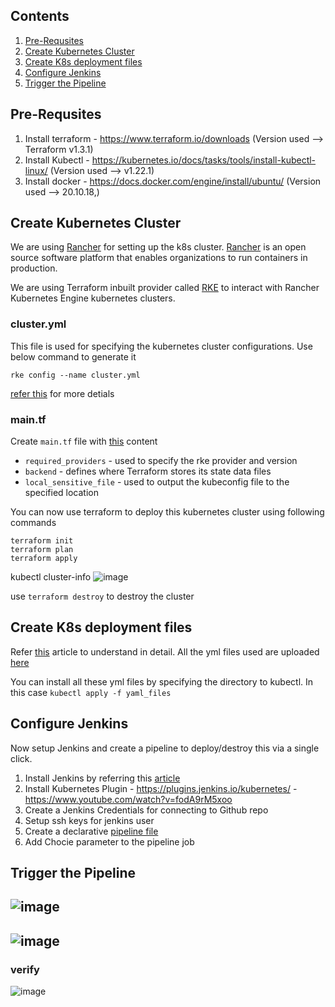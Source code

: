 ## Contents
1. [Pre-Requsites](#Pre-Requsites)
2. [Create Kubernetes Cluster](#Create-Kubernetes-Cluster)
3. [Create K8s deployment files](#Create-K8s-deployment-files)
4. [Configure Jenkins](#Configure-Jenkins)
5. [Trigger the Pipeline](#Trigger-the-Pipeline)

## Pre-Requsites
1. Install terraform - https://www.terraform.io/downloads 
  (Version used --> Terraform v1.3.1)
2. Install Kubectl - https://kubernetes.io/docs/tasks/tools/install-kubectl-linux/
   (Version used --> v1.22.1)
3. Install docker - https://docs.docker.com/engine/install/ubuntu/
   (Version used --> 20.10.18,)
   
## Create Kubernetes Cluster

We are using [Rancher](https://www.rancher.com/products/rancher) for setting up the k8s cluster. [Rancher](https://www.rancher.com/products/rancher) is an open source software platform that enables organizations to run containers in production. 

We are using Terraform inbuilt provider called [RKE](https://registry.terraform.io/providers/rancher/rke/latest/docs) to interact with Rancher Kubernetes Engine kubernetes clusters.

### cluster.yml
This file is used for specifying the kubernetes cluster configurations. Use below command to generate it

```rke config --name cluster.yml``` 

[refer this](https://rancher.com/docs/rke/latest/en/installation/#creating-the-cluster-configuration-file) for more detials

### main.tf

Create ```main.tf``` file with [this](https://github.com/sujimatts/kubernetes/blob/main/rke_cluster_terraform/main.tf) content
  - ```required_providers``` - used to specify the rke provider and version
  - ```backend``` - defines where Terraform stores its state data files
  - ```local_sensitive_file``` - used to output the kubeconfig file to the specified location

You can now use terraform to deploy this kubernetes cluster using following commands
```
terraform init
terraform plan
terraform apply
```
kubectl cluster-info
![image](https://user-images.githubusercontent.com/40743779/193438094-15d0334b-550d-4be3-8b57-1fd4b88e3ccf.png)

use ```terraform destroy``` to destroy the cluster

## Create K8s deployment files
Refer [this](https://blog.knoldus.com/how-to-deploy-mysql-statefulset-in-kubernetes/) article to understand in detail. 
All the yml files used are uploaded [here](https://github.com/sujimatts/kubernetes/tree/main/rke_cluster_terraform/yaml_files)

You can install all these yml files by specifying the directory to kubectl. In this case ```kubectl apply -f yaml_files```

## Configure Jenkins
Now setup Jenkins and create a pipeline to deploy/destroy this via a single click.

1. Install Jenkins by referring this [article](https://www.digitalocean.com/community/tutorials/how-to-install-jenkins-on-ubuntu-22-04)
2. Install Kubernetes Plugin - https://plugins.jenkins.io/kubernetes/
                             - https://www.youtube.com/watch?v=fodA9rM5xoo
3. Create a Jenkins Credentials for connecting to Github repo
4. Setup ssh keys for jenkins user
5. Create a declarative [pipeline file](https://github.com/sujimatts/kubernetes/blob/main/rke_cluster_terraform/jenkins_files/jenkinsfile)
6. Add Chocie parameter to the pipeline job

## Trigger the Pipeline
![image](https://user-images.githubusercontent.com/40743779/193438848-64f808a7-850e-494f-a554-7a9959149e00.png)
-----------------------------------------------------------------------------------------------------------------
![image](https://user-images.githubusercontent.com/40743779/193438830-a857e0d1-19b1-4d67-aeab-14ccc1d99502.png)
-----------------------------------------------------------------------------------------------------------------
### verify 
![image](https://user-images.githubusercontent.com/40743779/193438967-073035b7-0143-4182-85b3-f81bb4c79c8a.png)




